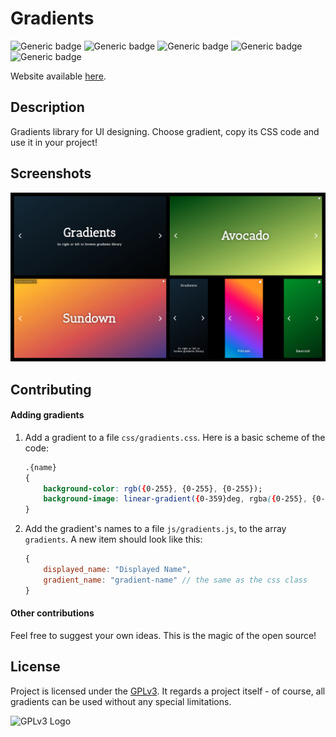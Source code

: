 # Gradients

![Generic badge](https://img.shields.io/badge/HTML-5-f06529.svg) ![Generic badge](https://img.shields.io/badge/CSS-3-2965f1.svg) ![Generic badge](https://img.shields.io/badge/Java-Script-EED81D.svg) ![Generic badge](https://img.shields.io/badge/Font_Awesome-v5.15.1-099268.svg) ![Generic badge](https://img.shields.io/badge/Flickity-2.2.2-EE55AA.svg)

Website available [here](https://jakubpawlina.github.io/gradients/).

## Description
Gradients library for UI designing. Choose gradient, copy its CSS code and use it in your project!

## Screenshots
![Screenshots](screenshots.jpg)

## Contributing
#### Adding gradients
1. Add a gradient to a file ```css/gradients.css```. Here is a basic scheme of the code:
	```css
	.{name}
	{
		background-color: rgb({0-255}, {0-255}, {0-255});
		background-image: linear-gradient({0-359}deg, rgba({0-255}, {0-255}, {0-255}, {0-1}) {0-100}%, rgba({0-255}, {0-255}, {0-255}, {0-1}) {0-100}%);
	}
	```
2. Add the gradient's names to a file ```js/gradients.js```, to the array ```gradients```. A new item should look like this:
	```js
	{
		displayed_name: "Displayed Name",
		gradient_name: "gradient-name" // the same as the css class
	}
	```
#### Other contributions
Feel free to suggest your own ideas. This is the magic of the open source!

## License
Project is licensed under the [GPLv3](https://www.gnu.org/licenses/gpl-3.0.html). It regards a project itself - of course, all gradients can be used without any special limitations.

![GPLv3 Logo](https://www.gnu.org/graphics/gplv3-with-text-136x68.png)